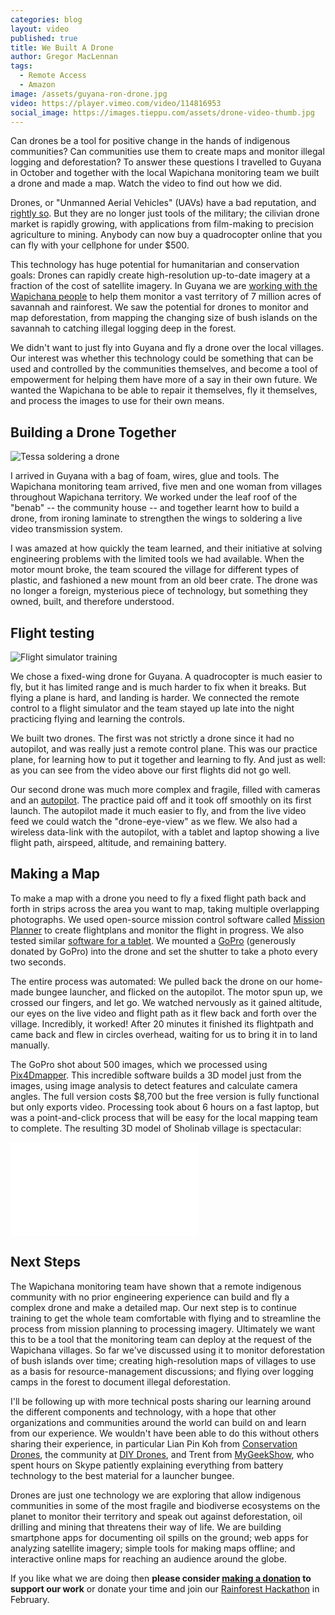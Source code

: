 ```yaml
---
categories: blog
layout: video
published: true
title: We Built A Drone
author: Gregor MacLennan
tags:
  - Remote Access
  - Amazon
image: /assets/guyana-ron-drone.jpg
video: https://player.vimeo.com/video/114816953
social_image: https://images.tieppu.com/assets/drone-video-thumb.jpg
---
```

Can drones be a tool for positive change in the hands of indigenous communities? Can communities use them to create maps and monitor illegal logging and deforestation? To answer these questions I travelled to Guyana in October and together with the local Wapichana monitoring team we built a drone and made a map. <a class="play-link">Watch the video</a> to find out how we did.

Drones, or "Unmanned Aerial Vehicles" (UAVs) have a bad reputation, and [rightly so](http://drones.pitchinteractive.com/). But they are no longer just tools of the military; the cilivian drone market is rapidly growing, with applications from film-making to precision agriculture to mining. Anybody can now buy a quadrocopter online that you can fly with your cellphone for under $500.

This technology has huge potential for humanitarian and conservation goals: Drones can rapidly create high-resolution up-to-date imagery at a fraction of the cost of satellite imagery. In Guyana we are [working with the Wapichana people](/ourwork/guyana) to help them monitor a vast territory of 7 million acres of savannah and rainforest. We saw the potential for drones to monitor and map deforestation, from mapping the changing size of bush islands on the savannah to catching illegal logging deep in the forest.

We didn't want to just fly into Guyana and fly a drone over the local villages. Our interest was whether this technology could be something that can be used and controlled by the communities themselves, and become a tool of empowerment for helping them have more of a say in their own future. We wanted the Wapichana to be able to repair it themselves, fly it themselves, and process the images to use for their own means.

## Building a Drone Together

![Tessa soldering a drone](/assets/guyana-tessa-soldering.jpg)

I arrived in Guyana with a bag of foam, wires, glue and tools. The Wapichana monitoring team arrived, five men and one woman from villages throughout Wapichana territory. We worked under the leaf roof of the "benab" -- the community house -- and together learnt how to build a drone, from ironing laminate to strengthen the wings to soldering a live video transmission system.

I was amazed at how quickly the team learned, and their initiative at solving engineering problems with the limited tools we had available. When the motor mount broke, the team scoured the village for different types of plastic, and fashioned a new mount from an old beer crate. The drone was no longer a foreign, mysterious piece of technology, but something they owned, built, and therefore understood.

## Flight testing

![Flight simulator training](/assets/guyana-flight-simulator.jpg)

We chose a fixed-wing drone for Guyana. A quadrocopter is much easier to fly, but it has limited range and is much harder to fix when it breaks. But flying a plane is hard, and landing is harder. We connected the remote control to a flight simulator and the team stayed up late into the night practicing flying and learning the controls.

We built two drones. The first was not strictly a drone since it had no autopilot, and was really just a remote control plane. This was our practice plane, for learning how to put it together and learning to fly. And just as well: as you can see from the <a class="play-link">video above</a> our first flights did not go well.

Our second drone was much more complex and fragile, filled with cameras and an [autopilot](http://3drobotics.com/pixhawk/). The practice paid off and it took off smoothly on its first launch. The autopilot made it much easier to fly, and from the live video feed we could watch the "drone-eye-view" as we flew. We also had a wireless data-link with the autopilot, with a tablet and laptop showing a live flight path, airspeed, altitude, and remaining battery.

## Making a Map

To make a map with a drone you need to fly a fixed flight path back and forth in strips across the area you want to map, taking multiple overlapping photographs. We used open-source mission control software called [Mission Planner](http://planner.ardupilot.com/) to create flightplans and monitor the flight in progress. We also tested similar [software for a tablet](https://github.com/DroidPlanner/droidplanner). We mounted a [GoPro](http://gopro.com/) (generously donated by GoPro) into the drone and set the shutter to take a photo every two seconds.

The entire process was automated: We pulled back the drone on our home-made bungee launcher, and flicked on the autopilot. The motor spun up, we crossed our fingers, and let go. We watched nervously as it gained altitude, our eyes on the live video and flight path as it flew back and forth over the village. Incredibly, it worked! After 20 minutes it finished its flightpath and came back and flew in circles overhead, waiting for us to bring it in to land manually.

The GoPro shot about 500 images, which we processed using [Pix4Dmapper](http://pix4d.com/products/). This incredible software builds a 3D model just from the images, using image analysis to detect features and calculate camera angles. The full version costs $8,700 but the free version is fully functional but only exports video. Processing took about 6 hours on a fast laptop, but was a point-and-click process that will be easy for the local mapping team to complete. The resulting 3D model of Sholinab village is spectacular:

<div class="embed-container"><iframe src="//player.vimeo.com/video/109484074" frameborder="0" webkitallowfullscreen mozallowfullscreen allowfullscreen></iframe></div>

## Next Steps

The Wapichana monitoring team have shown that a remote indigenous community with no prior engineering experience can build and fly a complex drone and make a detailed map. Our next step is to continue training to get the whole team comfortable with flying and to streamline the process from mission planning to processing imagery. Ultimately we want this to be a tool that the monitoring team can deploy at the request of the Wapichana villages. So far we've discussed using it to monitor deforestation of bush islands over time; creating high-resolution maps of villages to use as a basis for resource-management discussions; and flying over logging camps in the forest to document illegal deforestation.

I'll be following up with more technical posts sharing our learning around the different components and technology, with a hope that other organizations and communities around the world can build on and learn from our experience. We wouldn't have been able to do this without others sharing their experience, in particular Lian Pin Koh from [Conservation Drones](http://conservationdrones.org/), the community at [DIY Drones](http://diydrones.com/), and Trent from [MyGeekShow](http://www.mygeekshow.com/), who spent hours on Skype patiently explaining everything from battery technology to the best material for a launcher bungee.

Drones are just one technology we are exploring that allow indigenous communities in some of the most fragile and biodiverse ecosystems on the planet to monitor their territory and speak out against deforestation, oil drilling and mining that threatens their way of life. We are building smartphone apps for documenting oil spills on the ground; web apps for analyzing satellite imagery; simple tools for making maps offline; and interactive online maps for reaching an audience around the globe.

If you like what we are doing then **please consider [making a donation](/donate/) to support our work** or donate your time and join our [Rainforest Hackathon](http://www.hacktherainforest.org/) in February.
